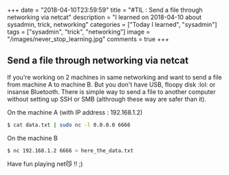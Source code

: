 +++
date = "2018-04-10T23:59:59"
title = "#TIL : Send a file through networking via netcat"
description = "I learned on 2018-04-10 about sysadmin, trick, networking"
categories = ["Today I learned", "sysadmin"]
tags = ["sysadmin", "trick", "networking"]
image = "/images/never_stop_learning.jpg"
comments = true
+++



## Send a file through networking via netcat

If you're working on 2 machines in same networking and want to send a file from machine A to machine B. But you don't have USB, floopy disk :lol: or insanse Bluetooth. There is simple way to send a file to another computer without setting up SSH or SMB (althrough these way are safer than it).

On the machine A (with IP address : 192.168.1.2)

```bash
$ cat data.txt | sudo nc -l 0.0.0.0 6666
```

On the machine B

```bash
$ nc 192.168.1.2 6666 > here_the_data.txt
```

Have fun playing net😼 !! ;)
